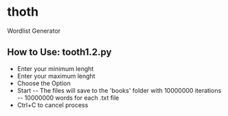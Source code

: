 # thoth
Wordlist Generator
## How to Use: tooth1.2.py
* Enter your minimum lenght
* Enter your maximum lenght
* Choose the Option
* Start
  -- The files will save to the 'books' folder with 10000000 iterations
  -- 10000000 words for each .txt file
* Ctrl+C to cancel process
